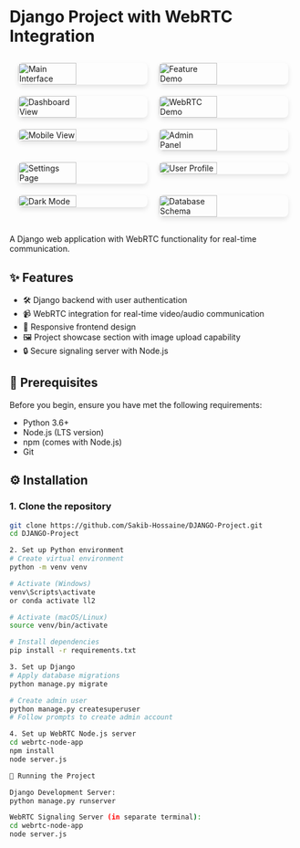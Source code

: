 # Django Project with WebRTC Integration

<div style="display: flex; flex-wrap: wrap; gap: 20px; justify-content: center; margin: 30px 0;">
  <img src="https://github.com/user-attachments/assets/e69926e4-b83a-487f-8290-383e5735132a" alt="Main Interface" style="width: 45%; border-radius: 8px; box-shadow: 0 4px 8px rgba(0,0,0,0.1);">
  <img src="https://github.com/user-attachments/assets/65990c29-2614-46fb-852b-879e3539fd55" alt="Feature Demo" style="width: 45%; border-radius: 8px; box-shadow: 0 4px 8px rgba(0,0,0,0.1);">
  <img src="https://github.com/user-attachments/assets/492f21d2-37b7-4976-9220-f665c14bf7de" alt="Dashboard View" style="width: 45%; border-radius: 8px; box-shadow: 0 4px 8px rgba(0,0,0,0.1);">
  <img src="https://github.com/user-attachments/assets/036f6b0b-1805-4cb6-8ca2-3a58957435c5" alt="WebRTC Demo" style="width: 45%; border-radius: 8px; box-shadow: 0 4px 8px rgba(0,0,0,0.1);">
  <img src="https://github.com/user-attachments/assets/84af8000-b319-4612-91fb-781b13aa01cc" alt="Mobile View" style="width: 45%; border-radius: 8px; box-shadow: 0 4px 8px rgba(0,0,0,0.1);">
  <img src="https://github.com/user-attachments/assets/977e9f15-0abd-4c7a-8474-107b3c3bfcdc" alt="Admin Panel" style="width: 45%; border-radius: 8px; box-shadow: 0 4px 8px rgba(0,0,0,0.1);">
  <img src="https://github.com/user-attachments/assets/3f01b333-c78a-48fa-a4f9-cbe9398b32f3" alt="Settings Page" style="width: 45%; border-radius: 8px; box-shadow: 0 4px 8px rgba(0,0,0,0.1);">
  <img src="https://github.com/user-attachments/assets/0701ff74-9429-4fae-b084-b289e031c812" alt="User Profile" style="width: 45%; border-radius: 8px; box-shadow: 0 4px 8px rgba(0,0,0,0.1);">
  <img src="https://github.com/user-attachments/assets/acf4619f-5286-464b-8235-947e70b8c07f" alt="Dark Mode" style="width: 45%; border-radius: 8px; box-shadow: 0 4px 8px rgba(0,0,0,0.1);">
  <img src="https://github.com/user-attachments/assets/55fa8017-e109-4c25-8e97-3509ba50c4d3" alt="Database Schema" style="width: 45%; border-radius: 8px; box-shadow: 0 4px 8px rgba(0,0,0,0.1);">
</div>
A Django web application with WebRTC functionality for real-time communication.

## ✨ Features

-  🛠 Django backend with user authentication
-  📹 WebRTC integration for real-time video/audio communication
-  📱 Responsive frontend design
-  🖼 Project showcase section with image upload capability
-  🔒 Secure signaling server with Node.js

## 🚀 Prerequisites

Before you begin, ensure you have met the following requirements:

-  Python 3.6+
-  Node.js (LTS version)
-  npm (comes with Node.js)
-  Git

## ⚙️ Installation

### 1. Clone the repository

```bash
git clone https://github.com/Sakib-Hossaine/DJANGO-Project.git
cd DJANGO-Project

2. Set up Python environment
# Create virtual environment
python -m venv venv

# Activate (Windows)
venv\Scripts\activate
or conda activate ll2

# Activate (macOS/Linux)
source venv/bin/activate

# Install dependencies
pip install -r requirements.txt

3. Set up Django
# Apply database migrations
python manage.py migrate

# Create admin user
python manage.py createsuperuser
# Follow prompts to create admin account

4. Set up WebRTC Node.js server
cd webrtc-node-app
npm install
node server.js

🏃 Running the Project

Django Development Server:
python manage.py runserver

WebRTC Signaling Server (in separate terminal):
cd webrtc-node-app
node server.js
```
